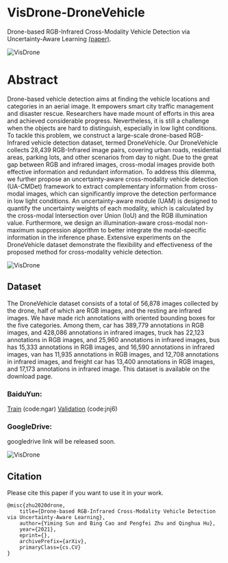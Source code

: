 # VisDrone-DroneVehicle

Drone-based RGB-Infrared Cross-Modality Vehicle Detection via Uncertainty-Aware Learning [(paper)](waiting).

![VisDrone](https://github.com/VisDrone/DroneVehicle/blob/master/framework.png)

# Abstract
Drone-based vehicle detection aims at finding the vehicle locations and categories in an aerial image. It empowers smart city traffic management and disaster rescue. Researchers have made mount of efforts in this area and achieved considerable progress. Nevertheless, it is still a challenge when the objects are hard to distinguish, especially in low light conditions. To tackle this problem, we construct a large-scale drone-based RGB-Infrared vehicle detection dataset, termed DroneVehicle. Our DroneVehicle collects 28,439 RGB-Infrared image pairs, covering urban roads, residential areas, parking lots, and other scenarios from day to night. Due to the great gap between RGB and infrared images, cross-modal images provide both effective information and redundant information. To address this dilemma, we further propose an uncertainty-aware cross-modality vehicle detection (UA-CMDet) framework to extract complementary information from cross-modal images, which can significantly improve the detection performance in low light conditions.
An uncertainty-aware module (UAM) is designed to quantify the uncertainty weights of each modality, which is calculated by the cross-modal Intersection over Union (IoU) and the RGB illumination value. Furthermore, we design an illumination-aware cross-modal non-maximum suppression algorithm to better integrate the modal-specific information in the inference phase. Extensive experiments on the DroneVehicle dataset demonstrate the flexibility and effectiveness of the proposed method for cross-modality vehicle detection. 

![VisDrone](https://github.com/VisDrone/DroneVehicle/blob/master/labelsamples.png)

## Dataset
The DroneVehicle dataset consists of a total of 56,878 images collected by the drone, half of which are RGB images, and the resting are infrared images. We have made rich annotations with oriented bounding boxes for the five categories. Among them, car has 389,779 annotations in RGB images, and 428,086 annotations in infrared images, truck has 22,123 annotations in RGB images, and 25,960 annotations in infrared images, bus has 15,333 annotations in RGB images, and 16,590 annotations in infrared images, van has 11,935 annotations in RGB images, and 12,708 annotations in infrared images, and freight car has 13,400 annotations in RGB images, and 17,173 annotations in infrared image. This dataset is available on the download page.

### BaiduYun:  
[Train](https://pan.baidu.com/s/1ptZCJ1mKYqFnMnsgqEyoGg) (code:ngar) 
[Validation](https://pan.baidu.com/s/1e6e9mESZecpME4IEdU8t3Q) (code:jnj6)  

### GoogleDrive:   
googledrive link will be released soon.

![VisDrone](https://github.com/VisDrone/DroneVehicle/blob/master/dataset_sample.png)

## Citation 

Please cite this paper if you want to use it in your work.
```
@misc{zhu2020drone,
    title={Drone-based RGB-Infrared Cross-Modality Vehicle Detection via Uncertainty-Aware Learning},
    author={Yiming Sun and Bing Cao and Pengfei Zhu and Qinghua Hu},
    year={2021},
    eprint={},
    archivePrefix={arXiv},
    primaryClass={cs.CV}
}
```



